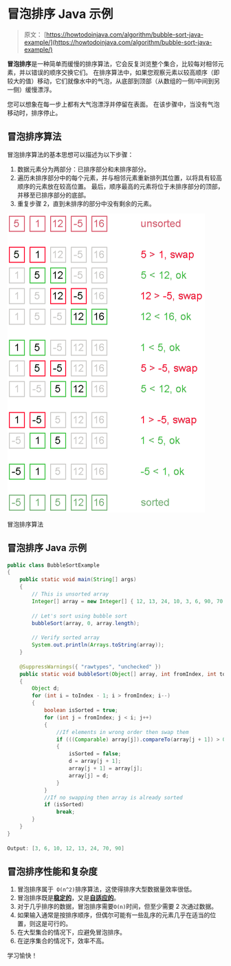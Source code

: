 # 冒泡排序 Java 示例

> 原文： [https://howtodoinjava.com/algorithm/bubble-sort-java-example/](https://howtodoinjava.com/algorithm/bubble-sort-java-example/)

**冒泡排序**是一种简单而缓慢的排序算法，它会反复浏览整个集合，比较每对相邻元素，并以错误的顺序交换它们。 在排序算法中，如果您观察元素以较高顺序（即较大的值）移动，它们就像水中的气泡，从底部到顶部（从数组的一侧/中间到另一侧）缓慢漂浮。

您可以想象在每一步上都有大气泡漂浮并停留在表面。 在该步骤中，当没有气泡移动时，排序停止。

## 冒泡排序算法

冒泡排序算法的基本思想可以描述为以下步骤：

1.  数据元素分为两部分：已排序部分和未排序部分。
2.  遍历未排序部分中的每个元素，并与相邻元素重新排列其位置，以将具有较高顺序的元素放在较高位置。 最后，顺序最高的元素将位于未排序部分的顶部，并移至已排序部分的底部。
3.  重复步骤 2，直到未排序的部分中没有剩余的元素。

![Bubble sort algorithm](img/a948d64e155b08a5e07cf6bf1c93b676.png)

冒泡排序算法



## 冒泡排序 Java 示例

```java
public class BubbleSortExample 
{
	public static void main(String[] args) 
	{
		// This is unsorted array
		Integer[] array = new Integer[] { 12, 13, 24, 10, 3, 6, 90, 70 };

		// Let's sort using bubble sort
		bubbleSort(array, 0, array.length);

		// Verify sorted array
		System.out.println(Arrays.toString(array));
	}

	@SuppressWarnings({ "rawtypes", "unchecked" })
	public static void bubbleSort(Object[] array, int fromIndex, int toIndex) 
	{
		Object d;
		for (int i = toIndex - 1; i > fromIndex; i--) 
		{
			boolean isSorted = true;
			for (int j = fromIndex; j < i; j++) 
			{
				//If elements in wrong order then swap them
				if (((Comparable) array[j]).compareTo(array[j + 1]) > 0) 
				{
					isSorted = false;
					d = array[j + 1];
					array[j + 1] = array[j];
					array[j] = d;
				}
			}
			//If no swapping then array is already sorted
			if (isSorted)
				break;
		}
	}
}

Output: [3, 6, 10, 12, 13, 24, 70, 90]
```

## 冒泡排序性能和复杂度

1.  冒泡排序属于` O(n^2)`排序算法，这使得排序大型数据量效率很低。
2.  冒泡排序既是[**稳定的**](https://en.wikipedia.org/wiki/Sorting_algorithm#Stability)，又是[**自适应的**](https://en.wikipedia.org/wiki/Adaptive_sort)。
3.  对于几乎排序的数据，冒泡排序需要`O(n)`时间，但至少需要 2 次通过数据。
4.  如果输入通常是按排序顺序，但偶尔可能有一些乱序的元素几乎在适当的位置，则这是可行的。
5.  在大型集合的情况下，应避免冒泡排序。
6.  在逆序集合的情况下，效率不高。

学习愉快！